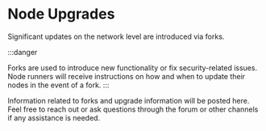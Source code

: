 # Node Upgrades

Significant updates on the network level are introduced via forks.

:::danger

Forks are used to introduce new functionality or fix security-related issues. Node runners will receive instructions on how and when to update their nodes in the event of a fork.
:::

Information related to forks and upgrade information will be posted here. Feel free to reach out or ask questions through the forum or other channels if any assistance is needed.

